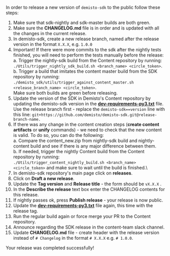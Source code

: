 In order to release a new version of `demisto-sdk` to the public follow these steps:

1) Make sure that sdk-nightly and sdk-master builds are both green.
2) Make sure the **CHANGELOG.md** file is in order and is updated with all the changes in the current release.
3) In demisto-sdk, create a new release branch, named after the release version in the format `X.X.X`, e.g. `1.0.0`
4) Important! If there were more commits to the sdk after the nightly tests finished, you will need to perform the tests manually before the release:\
  a. Trigger the nightly-sdk build from the Content repository by running:\
     `./Utils/trigger_nightly_sdk_build.sh <branch_name> <circle_token>`.\
  b. Trigger a build that imitates the content master build from the SDK repository by running:\
     `./demisto_sdk/utils/trigger_against_content_master.sh <release_branch_name> <circle_token>`.\
  Make sure both builds are green before releasing.
5) Update the version of the SDK in Demisto's Content repository by updating the demisto-sdk version in the [**dev-requirements-py3.txt**](https://github.com/demisto/content/blob/master/dev-requirements-py3.txt) file. Use the release branch first - replace the `demisto-sdk==version` line with this line: `git+https://github.com/demisto/demisto-sdk.git@release-branch-name.`
6) If there was any change in the content creation steps (**create content artifacts** or **unify** commands) - we need to check that the new content is valid.
To do so, you can do the following:\
  a. Compare the content_new.zip from nightly-sdk build and nightly-content build and see if there is any major difference between them.\
  b. If needed, trigger the nightly Content build from the Content repository by running:\
  `./Utils/trigger_content_nightly_build.sh <branch_name> <circle_token>` and make sure to wait until the build is finished.\
7) In demisto-sdk repository's main page click on **releases**.
8) Click on **Draft a new release**.
9) Update the **Tag version** and **Release title** - the form should be `vX.X.X` .
10) In the **Describe the release** text box enter the CHANGELOG contents for this release.
11) If nightly passes ok, press **Publish release** - your release is now public.
12) Update the [**dev-requirements-py3.txt**](https://github.com/demisto/content/blob/master/dev-requirements-py3.txt) file again, this time with the release tag.
13) Run the regular build again or force merge your PR to the Content repository.
14) Announce regarding the SDK release in the content-team slack channel.
15) Update **CHANGELOG.md** file - create header with the release version instead of `# Changelog` in the format `# X.X.X` e.g. `# 1.0.0`.

Your release was completed successfully!
